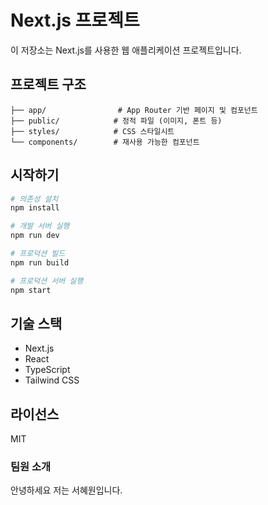 # Next.js 프로젝트

이 저장소는 Next.js를 사용한 웹 애플리케이션 프로젝트입니다.

## 프로젝트 구조

```
├── app/                # App Router 기반 페이지 및 컴포넌트
├── public/            # 정적 파일 (이미지, 폰트 등)
├── styles/            # CSS 스타일시트
└── components/        # 재사용 가능한 컴포넌트
```

## 시작하기

```bash
# 의존성 설치
npm install

# 개발 서버 실행
npm run dev

# 프로덕션 빌드
npm run build

# 프로덕션 서버 실행
npm start
```

## 기술 스택

- Next.js
- React
- TypeScript
- Tailwind CSS

## 라이선스

MIT

### 팀원 소개
안녕하세요 저는 서혜원입니다.

